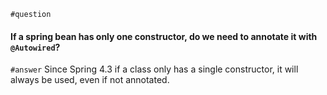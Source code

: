 `#question`
#### If a spring bean has only one constructor, do we need to annotate it with `@Autowired`?
`#answer`
Since Spring 4.3 if a class only has a single constructor, it will always be used, even if not annotated.  
